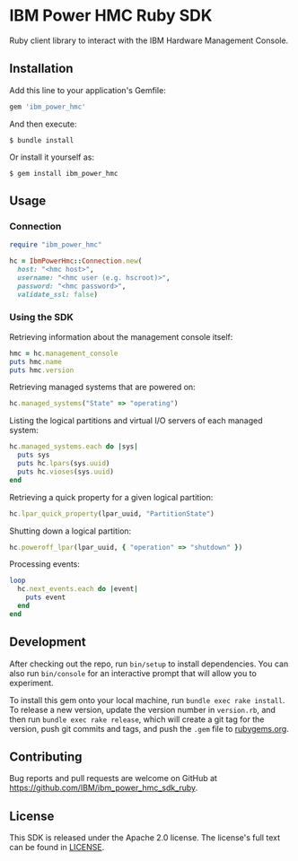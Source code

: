 # IBM Power HMC Ruby SDK

Ruby client library to interact with the IBM Hardware Management Console.

## Installation

Add this line to your application's Gemfile:

```ruby
gem 'ibm_power_hmc'
```

And then execute:

    $ bundle install

Or install it yourself as:

    $ gem install ibm_power_hmc

## Usage

### Connection

```ruby
require "ibm_power_hmc"

hc = IbmPowerHmc::Connection.new(
  host: "<hmc host>",
  username: "<hmc user (e.g. hscroot)>",
  password: "<hmc password>",
  validate_ssl: false)
```

### Using the SDK

Retrieving information about the management console itself:

```ruby
hmc = hc.management_console
puts hmc.name
puts hmc.version
```

Retrieving managed systems that are powered on:

```ruby
hc.managed_systems("State" => "operating")
```

Listing the logical partitions and virtual I/O servers of each managed system:

```ruby
hc.managed_systems.each do |sys|
  puts sys
  puts hc.lpars(sys.uuid)
  puts hc.vioses(sys.uuid)
end
```

Retrieving a quick property for a given logical partition:

```ruby
hc.lpar_quick_property(lpar_uuid, "PartitionState")
```

Shutting down a logical partition:

```ruby
hc.poweroff_lpar(lpar_uuid, { "operation" => "shutdown" })
```

Processing events:

```ruby
loop
  hc.next_events.each do |event|
    puts event
  end
end
```

## Development

After checking out the repo, run `bin/setup` to install dependencies. You can also run `bin/console` for an interactive prompt that will allow you to experiment.

To install this gem onto your local machine, run `bundle exec rake install`. To release a new version, update the version number in `version.rb`, and then run `bundle exec rake release`, which will create a git tag for the version, push git commits and tags, and push the `.gem` file to [rubygems.org](https://rubygems.org).

## Contributing

Bug reports and pull requests are welcome on GitHub at https://github.com/IBM/ibm_power_hmc_sdk_ruby.


## License

This SDK is released under the Apache 2.0 license.
The license's full text can be found in [LICENSE](https://github.com/IBM/ibm_power_hmc_sdk_ruby/blob/master/LICENSE).
